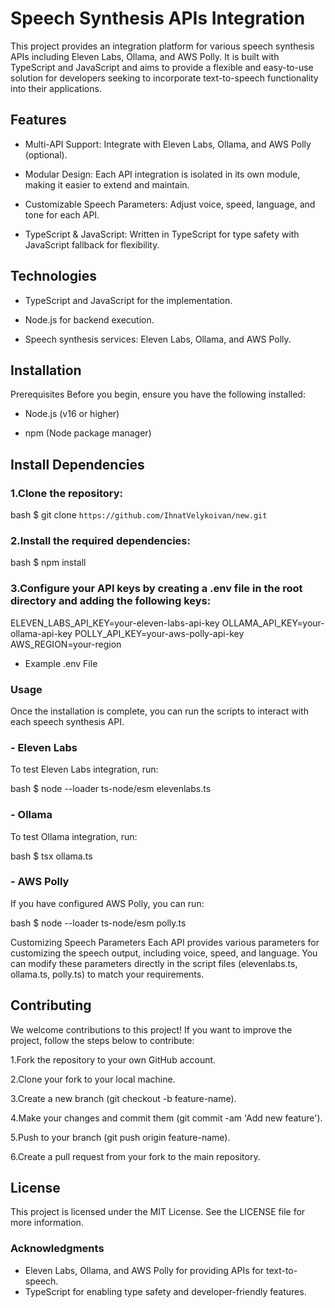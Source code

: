 # Speech Synthesis APIs Integration
This project provides an integration platform for various speech synthesis APIs including Eleven Labs, Ollama, and AWS Polly. It is built with TypeScript and JavaScript and aims to provide a flexible and easy-to-use solution for developers seeking to incorporate text-to-speech functionality into their applications.

## Features

- Multi-API Support: Integrate with Eleven Labs, Ollama, and AWS Polly (optional).

- Modular Design: Each API integration is isolated in its own module, making it easier to extend and maintain.

- Customizable Speech Parameters: Adjust voice, speed, language, and tone for each API.

- TypeScript & JavaScript: Written in TypeScript for type safety with JavaScript fallback for flexibility.

## Technologies
- TypeScript and JavaScript for the implementation.

- Node.js for backend execution.

- Speech synthesis services: Eleven Labs, Ollama, and AWS Polly.

## Installation
Prerequisites
Before you begin, ensure you have the following installed:

- Node.js (v16 or higher)

- npm (Node package manager)

## Install Dependencies

### 1.Clone the repository:

bash
$ git clone `https://github.com/IhnatVelykoivan/new.git`

### 2.Install the required dependencies:

bash
$ npm install

### 3.Configure your API keys by creating a .env file in the root directory and adding the following keys:

ELEVEN_LABS_API_KEY=your-eleven-labs-api-key
OLLAMA_API_KEY=your-ollama-api-key
POLLY_API_KEY=your-aws-polly-api-key
AWS_REGION=your-region

- Example .env File

### Usage
Once the installation is complete, you can run the scripts to interact with each speech synthesis API.

### - Eleven Labs

To test Eleven Labs integration, run:

bash
$ node --loader ts-node/esm elevenlabs.ts

### - Ollama

To test Ollama integration, run:

bash
$ tsx ollama.ts

### - AWS Polly
If you have configured AWS Polly, you can run:

bash
$ node --loader ts-node/esm polly.ts

Customizing Speech Parameters
Each API provides various parameters for customizing the speech output, including voice, speed, and language. You can modify these parameters directly in the script files (elevenlabs.ts, ollama.ts, polly.ts) to match your requirements.

## Contributing
We welcome contributions to this project! If you want to improve the project, follow the steps below to contribute:

1.Fork the repository to your own GitHub account.

2.Clone your fork to your local machine.

3.Create a new branch (git checkout -b feature-name).

4.Make your changes and commit them (git commit -am 'Add new feature').

5.Push to your branch (git push origin feature-name).

6.Create a pull request from your fork to the main repository.

## License
This project is licensed under the MIT License. See the LICENSE file for more information.

### Acknowledgments

- Eleven Labs, Ollama, and AWS Polly for providing APIs for text-to-speech.
- TypeScript for enabling type safety and developer-friendly features.
